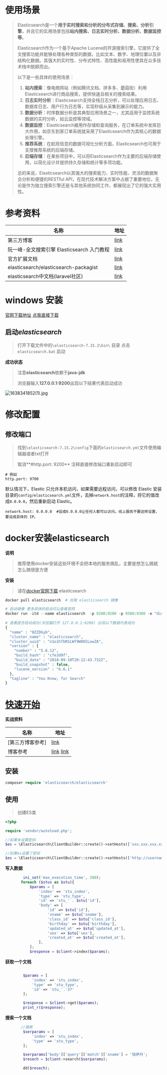 [created_at]:2021/12/1
[author]:yaoliuyang

# 使用场景

> Elasticsearch是一个**用于实时搜索和分析的分布式存储、搜索、分析引擎**，并且它的实用场景包括**站内搜索、日志实时分析、数据分析、数据监控等**。
>
> Elasticsearch作为一个基于Apache Lucene的开源搜索引擎，它提供了全文搜索功能并能够处理各种类型的数据，比如文本、数字、地理位置以及非结构化数据。其强大的实时性、分布式特性、高性能和易用性使其在众多技术栈中脱颖而出。
>
> 以下是一些具体的使用场景：
>
> 1. **站内搜索**：像电商网站（例如腾讯文档、拼多多、蘑菇街）利用Elasticsearch进行商品搜索，提供快速且相关的搜索结果。
> 2. **日志实时分析**：Elasticsearch支持全栈日志分析，可以处理应用日志、数据库日志、用户行为日志等，实现秒级从采集到展示的能力。
> 3. **数据分析**：时序数据分析是其典型应用场景之一，尤其适用于监控系统数据的实时分析，如云监控等领域。
> 4. **数据监控**：Elasticsearch被用作存储和查询服务，在订单系统中发挥巨大作用，如京东到家订单系统就采用了Elasticsearch作为其核心的数据处理引擎。
> 5. **推荐系统**：在航班信息的数据可视化分析方面，Elasticsearch也可用于支撑推荐系统的后端存储。
> 6. **后端存储**：在某些项目中，可以将Elasticsearch作为主要的后端存储使用，以简化设计并提供持久存储和统计等多项功能。
>
> 总的来说，Elasticsearch以其强大的搜索能力、实时性能、灵活的数据聚合分析和便捷的RESTful API，在现代技术解决方案中占据了重要地位，无论是作为独立搜索引擎还是与其他系统协同工作，都展现出了它的强大实用性。

# 参考资料

| 名称                                       | 地址                                                         |
| ------------------------------------------ | ------------------------------------------------------------ |
| 第三方博客                                 | [link](https://learnku.com/articles/49763)                   |
| 阮一峰-全文搜索引擎 Elasticsearch 入门教程 | [link](http://www.ruanyifeng.com/blog/2017/08/elasticsearch.html) |
| 官方扩展文档                               | [link](https://www.elastic.co/guide/en/elasticsearch/client/php-api/current/index.html) |
| elasticsearch/elasticsearch-packagist      | [link](https://packagist.org/packages/elasticsearch/elasticsearch) |
| elasticsearch中文档(laravel社区)           | [link](https://learnku.com/docs/elasticsearch-php/6.0/quickstart/2001) |

# windows 安装

[官网下载地址](https://www.elastic.co/cn/downloads/elasticsearch)  [点我直接下载](https://artifacts.elastic.co/downloads/elasticsearch/elasticsearch-7.15.2-windows-x86_64.zip)

##  启动***elasticsearch***

> 打开下载文件中的`\elasticsearch-7.15.2\bin\` 目录 点击 `elasticsearch.bat` 启动

**成功状态**

> 注意**elasticsearch**依赖于**java-jdk**
>
> 浏览器输入**127.0.0.1:9200**出现以下结果代表启动成功

![1638341852(1).jpg](https://gitee.com/yaolliuyang/blogImages/raw/master/blogImages/AghCcSpBPvmz34Z.png)

# 修改配置

## 修改端口

> 找到`\elasticsearch-7.15.2\config`下面的`elasticsearch.yml`文件使用编辑器或者txt打开
>
> 取消**#http.port: 9200** 注释直接修改端口重新启动即可

```shell
# 例如
http.port: 9700
```

默认情况下，Elastic 只允许本机访问，如果需要远程访问，可以修改 Elastic 安装目录的`config/elasticsearch.yml`文件，去掉`network.host`的注释，将它的值改成`0.0.0.0`，然后重新启动 Elastic。

```shell
network.host: 0.0.0.0  #设成0.0.0.0让任何人都可以访问。线上服务不要这样设置，要设成具体的 IP。
```

# docker安装elasticsearch

**说明**

> 推荐使用docker安装这些环境不会把本地的服务搞乱，主要是想怎么搞就怎么搞很是方便

**安装**

> 请在[docker官网下载](https://hub.docker.com/_/elasticsearch)  elasticsearch

```php
docker pull elasticsearch  # 拉取 elasticsearch 镜像

# 启动镜像 更多具体的启动可以查看官网
docker run -itd --name elasticsearch  -p 9200:9200 -p 9300:9300 -e "discovery.type=single-node"  elasticsearch    
    
# 查看是否启动成功(浏览器打开 127.0.0.1:9200) 出现以下数据代表成功
{
  "name" : "0ZZDGyb",
  "cluster_name" : "elasticsearch",
  "cluster_uuid" : "n1o1hfbRSLWf9W0OSLewZA",
  "version" : {
    "number" : "5.6.12",
    "build_hash" : "cfe3d9f",
    "build_date" : "2018-09-10T20:12:43.732Z",
    "build_snapshot" : false,
    "lucene_version" : "6.6.1"
  },
  "tagline" : "You Know, for Search"
}    
```

# [快速开始](https://www.elastic.co/guide/cn/elasticsearch/php/current/_quickstart.html)



**实战资料**

| 名称             | 地址                                                         |
| ---------------- | ------------------------------------------------------------ |
| [第三方博客参考] | [link](https://blog.51cto.com/yszr/2818265)                  |
| 博客参考         | [link](https://www.jb51.net/article/229894.htm) [link](https://mp.weixin.qq.com/s/QIarKj9ab1CSx0OqFKjrjQ) |

## 安装

```php
composer require 'elasticsearch/elasticsearch'
```

## 使用

> 创建ES类

```php
<?php

require 'vendor/autoload.php';

//如果未设置密码
$es = \Elasticsearch\ClientBuilder::create()->setHosts(['xxx.xxx.xxx.xxx'])->build();

//如果es设置了密码
$es = \Elasticsearch\ClientBuilder::create()->setHosts(['http://username:password@xxx.xxx.xxx.xxx:9200'])->build()
```



**写入数据**

```php
        ini_set('max_execution_time', 300);
       foreach ($stus as $stu){
           $params = [
               'index' => 'stu_index',
               'type' => 'stu_type',
               'id' => 'stu_' . $stu['id'],
               'body' => [
                   'id' => $stu['id'],
                   'sname' => $stu['sname'],
                   'class_id' => $stu['class_id'],
                   'birthday' => $stu['birthday'],
                   'updated_at' => $stu['updated_at'],
                   'sex' => $stu['sex'],
                   'created_at' => $stu['created_at'],
               ],
           ];
           $response = $client->index($params);
```

**获取一个文档**

```php

        $params = [
            'index' => 'stu_index',
            'type' => 'stu_type',
            'id' => 'stu_'.'37'
        ];

        $response = $client->get($params);
        print_r($response);
```

**搜索一个文档**

```php
       //搜索
        $serparams = [
            'index' => 'stu_index',
            'type' => 'stu_type',
        ];

        $serparams['body']['query']['match']['sname'] = '钱伊丹';
        $resech = $client->search($serparams);

        dd($resech);

```

